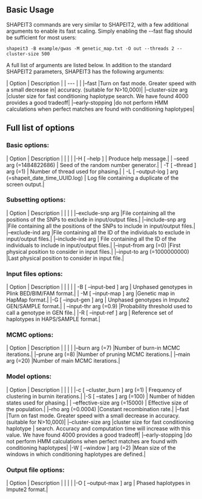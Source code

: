 ## Basic Usage

SHAPEIT3 commands are very similar to SHAPEIT2, with a few additional arguments to enable its fast scaling. Simply enabling the --fast flag should be sufficient for most users:
```
shapeit3 -B example/gwas -M genetic_map.txt -O out --threads 2 --cluster-size 500
```
A full list of arguments are listed below. In addition to the standard SHAPEIT2 parameters, SHAPEIT3 has the following arguments:

| Option | Description |
| --- |   |
|–fast |Turn on fast mode. Greater speed with a small decrease in| accuracy. (suitable for N>10,000)|
|–cluster-size arg |cluster size for fast conditioning haplotype search. We have found 4000 provides a good tradeoff|
|–early-stopping |do not perform HMM calculations when perfect matches are found with conditioning haplotypes|



## Full list of options

### Basic options:

| Option | Description |
|  |   |
|-H [ –help ]  | Produce help message.|
| –seed arg (=1484822686) | Seed of the random number generator.|
| -T [ –thread ] arg (=1) | Number of thread used for phasing.|
| -L [ –output-log ] arg (=shapeit_date_time_UUID.log) | Log file containing a duplicate of the screen output.|

### Subsetting options:

| Option | Description |
|  |   |
|–exclude-snp arg |File containing all the positions of the SNPs to exclude in input/output  files.|
|–include-snp arg |File containing all the positions of the SNPs to
include in input/output files.|
|–exclude-ind arg |File containing all the ID of the individuals to exclude in input/output  files.|
|–include-ind arg | File containing all the ID of the individuals to include in input/output
files.|
|–input-from arg (=0) |First physical position to consider in  input files.|
|–input-to arg (=1000000000) |Last physical position to consider in input file.|

### Input files options:

| Option | Description |
|  |   |
| -B [ –input-bed ] arg | Unphased genotypes in Plink BED/BIM/FAM format.|
| -M [ –input-map ] arg |Genetic map in HapMap format.|
|-G [ –input-gen ] arg | Unphased genotypes in Impute2 GEN/SAMPLE format.|
| –input-thr arg (=0.9) |Probability threshold used to call a genotype in GEN file.|
|-R [ –input-ref ] arg | Reference set of haplotypes in HAPS/SAMPLE format.|

### MCMC options:

| Option | Description |
|  |   |
|–burn arg (=7) |Number of burn-in MCMC iterations.|
|–prune arg (=8) |Number of pruning MCMC iterations.|
|–main arg (=20) |Number of main MCMC iterations.|

### Model options:

| Option | Description |
|  |   |
|-c [ –cluster_burn ] arg (=1) | Frequency of clustering in burnin  iterations.|
|-S [ –states ] arg (=100) | Number of hidden states used for  phasing.|
| –effective-size arg (=15000) | Effective size of the population.|
|–rho arg (=0.0004) |Constant recombination rate.|
|–fast |Turn on fast mode. Greater speed with a small decrease in accuracy. (suitable
for N>10,000)|
|–cluster-size arg |cluster size for fast conditioning haplotype
| search. Accuracy and computation time will increase with this value. We have found 4000 provides a good tradeoff|
|–early-stopping |do not perform HMM calculations when perfect matches are found with conditioning haplotypes|
|-W [ –window ] arg (=2) |Mean size of the windows in which conditioning haplotypes are defined.|

### Output file options:

| Option | Description |
|  |   |
|-O [ –output-max ] arg | Phased haplotypes in Impute2 format.|

